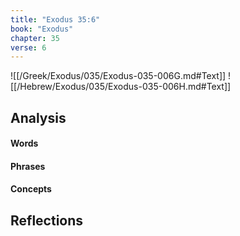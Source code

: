 ```yaml
---
title: "Exodus 35:6"
book: "Exodus"
chapter: 35
verse: 6
---
```

![[/Greek/Exodus/035/Exodus-035-006G.md#Text]]
![[/Hebrew/Exodus/035/Exodus-035-006H.md#Text]]

## Analysis

#### Words

#### Phrases

#### Concepts

## Reflections
